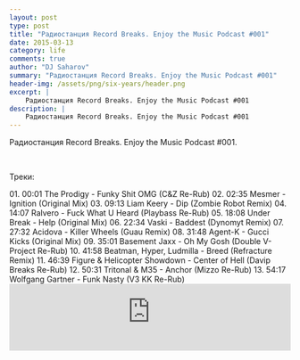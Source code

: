 ```yaml
---
layout: post
type: post
title: "Радиостанция Record Breaks. Enjoy the Music Podcast #001"
date: 2015-03-13
category: life
comments: true
author: "DJ Saharov"
summary: "Радиостанция Record Breaks. Enjoy the Music Podcast #001"
header-img: /assets/png/six-years/header.png
excerpt: |
    Радиостанция Record Breaks. Enjoy the Music Podcast #001
description: |
    Радиостанция Record Breaks. Enjoy the Music Podcast #001
---
```


<p><span class="firstcharacter">Р</span>адиостанция Record Breaks. Enjoy the Music Podcast #001.</p>
<br>
<p>Треки:</p>
01. 00:01 The Prodigy - Funky Shit OMG (C&Z Re-Rub)
02. 02:35 Mesmer - Ignition (Original Mix)
03. 09:13 Liam Keery - Dip (Zombie Robot Remix)
04. 14:07 Ralvero - Fuck What U Heard (Playbass Re-Rub)
05. 18:08 Under Break - Help (Original Mix)
06. 22:34 Vaski - Baddest (Dynomyt Remix)
07. 27:32 Acidova - Killer Wheels (Guau Remix)
08. 31:48 Agent-K - Gucci Kicks (Original Mix)
09. 35:01 Basement Jaxx - Oh My Gosh (Double V-Project Re-Rub)
10. 41:58 Beatman, Hyper, Ludmilla - Breed (Refracture Remix)
11. 46:39 Figure & Helicopter Showdown - Center of Hell (Davip Breaks Re-Rub)
12. 50:31 Tritonal & M35 - Anchor (Mizzo Re-Rub)
13. 54:17 Wolfgang Gartner - Funk Nasty (V3 KK Re-Rub)
<br>
<iframe width="100%" height="120" src="https://player-widget.mixcloud.com/widget/iframe/?hide_cover=1&feed=%2Fdjsaharovofficial%2Fdj-saharov-enjoy-the-music-podcast-001%2F" frameborder="0" allow="encrypted-media; fullscreen; autoplay; idle-detection; speaker-selection; web-share;" ></iframe>